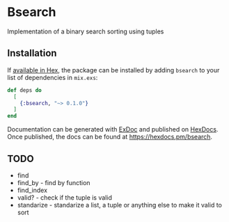 # Bsearch

Implementation of a binary search sorting using tuples

## Installation

If [available in Hex](https://hex.pm/docs/publish), the package can be installed
by adding `bsearch` to your list of dependencies in `mix.exs`:

```elixir
def deps do
  [
    {:bsearch, "~> 0.1.0"}
  ]
end
```

Documentation can be generated with [ExDoc](https://github.com/elixir-lang/ex_doc)
and published on [HexDocs](https://hexdocs.pm). Once published, the docs can
be found at <https://hexdocs.pm/bsearch>.


## TODO

- find
- find_by - find by function
- find_index
- valid? - check if the tuple is valid
- standarize - standarize a list, a tuple or anything else to make it valid to sort
